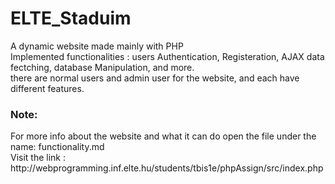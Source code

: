 # ELTE_Staduim
A dynamic website made mainly with PHP <br/>
Implemented functionalities : users Authentication, Registeration, AJAX data fectching, database Manipulation, and more. <br/>
there are normal users and admin user for the website, and each have different features.<br/>
<h3>Note:</h3>
For more info about the website and what it can do open the file under the name: functionality.md <br/>
Visit the link : http://webprogramming.inf.elte.hu/students/tbis1e/phpAssign/src/index.php
